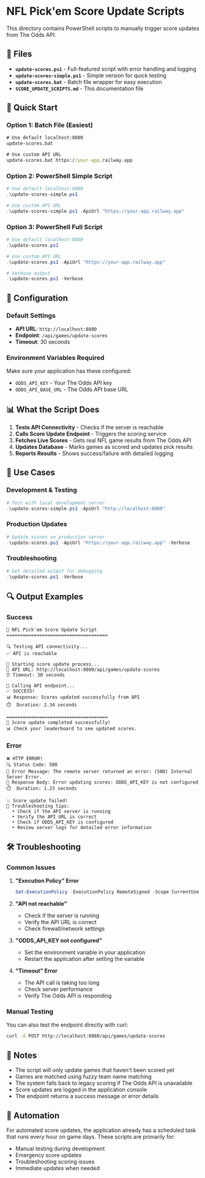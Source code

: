 # NFL Pick'em Score Update Scripts

This directory contains PowerShell scripts to manually trigger score updates from The Odds API.

## 📁 Files

- **`update-scores.ps1`** - Full-featured script with error handling and logging
- **`update-scores-simple.ps1`** - Simple version for quick testing
- **`update-scores.bat`** - Batch file wrapper for easy execution
- **`SCORE_UPDATE_SCRIPTS.md`** - This documentation file

## 🚀 Quick Start

### Option 1: Batch File (Easiest)
```cmd
# Use default localhost:8080
update-scores.bat

# Use custom API URL
update-scores.bat https://your-app.railway.app
```

### Option 2: PowerShell Simple Script
```powershell
# Use default localhost:8080
.\update-scores-simple.ps1

# Use custom API URL
.\update-scores-simple.ps1 -ApiUrl "https://your-app.railway.app"
```

### Option 3: PowerShell Full Script
```powershell
# Use default localhost:8080
.\update-scores.ps1

# Use custom API URL
.\update-scores.ps1 -ApiUrl "https://your-app.railway.app"

# Verbose output
.\update-scores.ps1 -Verbose
```

## 🔧 Configuration

### Default Settings
- **API URL**: `http://localhost:8080`
- **Endpoint**: `/api/games/update-scores`
- **Timeout**: 30 seconds

### Environment Variables Required
Make sure your application has these configured:
- `ODDS_API_KEY` - Your The Odds API key
- `ODDS_API_BASE_URL` - The Odds API base URL

## 📊 What the Script Does

1. **Tests API Connectivity** - Checks if the server is reachable
2. **Calls Score Update Endpoint** - Triggers the scoring service
3. **Fetches Live Scores** - Gets real NFL game results from The Odds API
4. **Updates Database** - Marks games as scored and updates pick results
5. **Reports Results** - Shows success/failure with detailed logging

## 🎯 Use Cases

### Development & Testing
```powershell
# Test with local development server
.\update-scores-simple.ps1 -ApiUrl "http://localhost:8080"
```

### Production Updates
```powershell
# Update scores on production server
.\update-scores.ps1 -ApiUrl "https://your-app.railway.app" -Verbose
```

### Troubleshooting
```powershell
# Get detailed output for debugging
.\update-scores.ps1 -Verbose
```

## 🔍 Output Examples

### Success
```
🏈 NFL Pick'em Score Update Script
=====================================

🔍 Testing API connectivity...
✅ API is reachable

🚀 Starting score update process...
📍 API URL: http://localhost:8080/api/games/update-scores
⏰ Timeout: 30 seconds

📡 Calling API endpoint...
✅ SUCCESS!
📊 Response: Scores updated successfully from API
⏱️  Duration: 2.34 seconds

=====================================
🎉 Score update completed successfully!
📊 Check your leaderboard to see updated scores.
```

### Error
```
❌ HTTP ERROR!
🔍 Status Code: 500
📝 Error Message: The remote server returned an error: (500) Internal Server Error.
📄 Response Body: Error updating scores: ODDS_API_KEY is not configured
⏱️  Duration: 1.23 seconds

💥 Score update failed!
🔧 Troubleshooting tips:
  • Check if the API server is running
  • Verify the API URL is correct
  • Check if ODDS_API_KEY is configured
  • Review server logs for detailed error information
```

## 🛠️ Troubleshooting

### Common Issues

1. **"Execution Policy" Error**
   ```powershell
   Set-ExecutionPolicy -ExecutionPolicy RemoteSigned -Scope CurrentUser
   ```

2. **"API not reachable"**
   - Check if the server is running
   - Verify the API URL is correct
   - Check firewall/network settings

3. **"ODDS_API_KEY not configured"**
   - Set the environment variable in your application
   - Restart the application after setting the variable

4. **"Timeout" Error**
   - The API call is taking too long
   - Check server performance
   - Verify The Odds API is responding

### Manual Testing
You can also test the endpoint directly with curl:
```bash
curl -X POST http://localhost:8080/api/games/update-scores
```

## 📝 Notes

- The script will only update games that haven't been scored yet
- Games are matched using fuzzy team name matching
- The system falls back to legacy scoring if The Odds API is unavailable
- Score updates are logged in the application console
- The endpoint returns a success message or error details

## 🔄 Automation

For automated score updates, the application already has a scheduled task that runs every hour on game days. These scripts are primarily for:
- Manual testing during development
- Emergency score updates
- Troubleshooting scoring issues
- Immediate updates when needed
